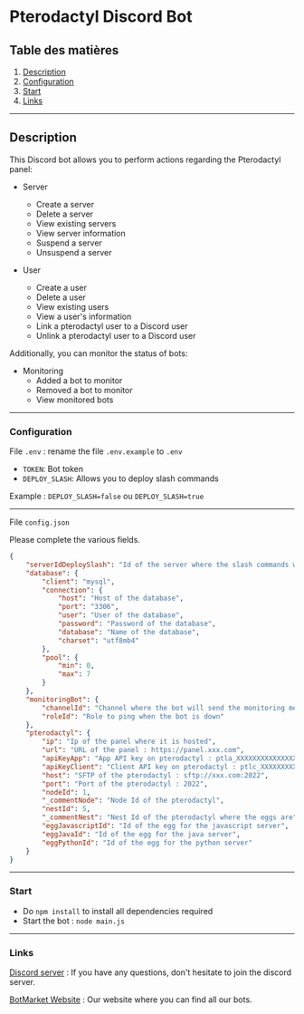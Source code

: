 # Pterodactyl Discord Bot

## Table des matières

1. [Description](#Description)
2. [Configuration](#Configuration)
3. [Start](#Start)
4. [Links](#Links)

---
## Description

This Discord bot allows you to perform actions regarding the Pterodactyl panel:

- Server
    - Create a server
    - Delete a server
    - View existing servers
    - View server information
    - Suspend a server
    - Unsuspend a server


- User
    - Create a user
    - Delete a user
    - View existing users
    - View a user's information
    - Link a pterodactyl user to a Discord user
    - Unlink a pterodactyl user to a Discord user

Additionally, you can monitor the status of bots:
- Monitoring
    - Added a bot to monitor
    - Removed a bot to monitor
    - View monitored bots

---
### Configuration
File `.env` : rename the file `.env.example` to `.env`

- `TOKEN`: Bot token
- `DEPLOY_SLASH`: Allows you to deploy slash commands

Example : `DEPLOY_SLASH=false` ou `DEPLOY_SLASH=true`

---
File `config.json`

Please complete the various fields.
````json
{
    "serverIdDeploySlash": "Id of the server where the slash commands will be deployed",
    "database": {
        "client": "mysql",
        "connection": {
            "host": "Host of the database",
            "port": "3306",
            "user": "User of the database",
            "password": "Password of the database",
            "database": "Name of the database",
            "charset": "utf8mb4"
        },
        "pool": {
            "min": 0,
            "max": 7
        }
    },
    "monitoringBot": {
        "channelId": "Channel where the bot will send the monitoring messages of the status of the bot",
        "roleId": "Role to ping when the bot is down"
    },
    "pterodactyl": {
        "ip": "Ip of the panel where it is hosted",
        "url": "URL of the panel : https://panel.xxx.com",
        "apiKeyApp": "App API key on pterodactyl : ptla_XXXXXXXXXXXXXXXXXXXXXXXXXXXXXXX",
        "apiKeyClient": "Client API key on pterodactyl : ptlc_XXXXXXXXXXXXXXXXXXXXXXXX",
        "host": "SFTP of the pterodactyl : sftp://xxx.com:2022",
        "port": "Port of the pterodactyl : 2022",
        "nodeId": 1,
        "_commentNode": "Node Id of the pterodactyl",
        "nestId": 5,
        "_commentNest": "Nest Id of the pterodactyl where the eggs are",
        "eggJavascriptId": "Id of the egg for the javascript server",
        "eggJavaId": "Id of the egg for the java server",
        "eggPythonId": "Id of the egg for the python server"
    }
}
````
___
### Start

- Do `npm install` to install all dependencies required
- Start the bot : `node main.js`

---
### Links
[Discord server](https://discord.gg/Dwn5Nc6WgR) : If you have any questions, don't hesitate to join the discord server.

[BotMarket Website](https://botmarket.ovh) : Our website where you can find all our bots.